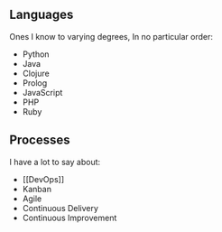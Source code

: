 ## Languages

Ones I know to varying degrees, In no particular order:

- Python
- Java
- Clojure
- Prolog
- JavaScript
- PHP
- Ruby

## Processes

I have a lot to say about:

- [[DevOps]]
- Kanban
- Agile
- Continuous Delivery
- Continuous Improvement


